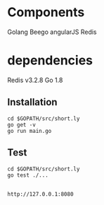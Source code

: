 # Components
Golang
Beego
angularJS
Redis

# dependencies
Redis v3.2.8
Go 1.8


## Installation

```
cd $GOPATH/src/short.ly
go get -v
go run main.go
```
## Test
````
cd $GOPATH/src/short.ly
go test ./...
````

## 


```
http://127.0.0.1:8080
```
